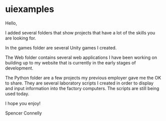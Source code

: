 # uiexamples

Hello,

I added several folders that show projects that have a lot of the skills you are looking for. 

In the games folder are several Unity games I created.

The Web folder contains several web applications I have been working on building up to my website that is currently in the 
early stages of development. 

The Python folder are a few projects my previous employer gave me the OK to share.  They are several laboratory scripts I
created in order to display and input information into the factory computers.  The scripts are still being used today.

I hope you enjoy!

Spencer Connelly
